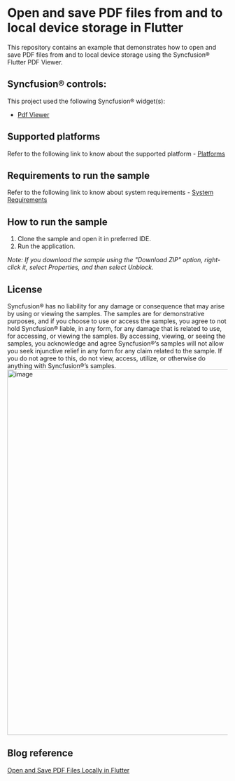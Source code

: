 # Open and save PDF files from and to local device storage in Flutter

This repository contains an example that demonstrates how to open and save PDF files from and to local device storage using the Syncfusion&reg; Flutter PDF Viewer.

## Syncfusion® controls:
 
This project used the following Syncfusion® widget(s):
* [Pdf Viewer]( https://www.syncfusion.com/pdf-viewer-sdk/flutter-pdf-viewer)
 
## Supported platforms
 
Refer to the following link to know about the supported platform - [Platforms]( https://help.syncfusion.com/flutter/system-requirements#supported-platforms)
 
## Requirements to run the sample
 
Refer to the following link to know about system requirements - [System Requirements]( https://help.syncfusion.com/flutter/system-requirements)
 
## How to run the sample
 
1. Clone the sample and open it in preferred IDE.
2. Run the application.
 
*Note: If you download the sample using the "Download ZIP" option, right-click it, select Properties, and then select Unblock.*
 
## License
 
Syncfusion® has no liability for any damage or consequence that may arise by using or viewing the samples. The samples are for demonstrative purposes, and if you choose to use or access the samples, you agree to not hold Syncfusion® liable, in any form, for any damage that is related to use, for accessing, or viewing the samples. By accessing, viewing, or seeing the samples, you acknowledge and agree Syncfusion®’s samples will not allow you seek injunctive relief in any form for any claim related to the sample. If you do not agree to this, do not view, access, utilize, or otherwise do anything with Syncfusion®’s samples.<img width="1037" height="834" alt="image" src="https://github.com/user-attachments/assets/5c47e336-bb6c-47a7-880e-468e38aa355b" />


## Blog reference

[Open and Save PDF Files Locally in Flutter](https://www.syncfusion.com/blogs/post/open-save-pdf-locally-flutter)
